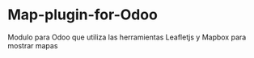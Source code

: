 # Map-plugin-for-Odoo
Modulo para Odoo que utiliza las herramientas Leafletjs y Mapbox para mostrar mapas

